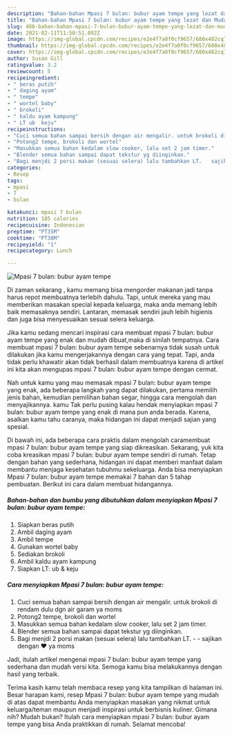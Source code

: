 ```yaml
---
description: "Bahan-bahan Mpasi 7 bulan: bubur ayam tempe yang lezat dan Mudah Dibuat"
title: "Bahan-bahan Mpasi 7 bulan: bubur ayam tempe yang lezat dan Mudah Dibuat"
slug: 466-bahan-bahan-mpasi-7-bulan-bubur-ayam-tempe-yang-lezat-dan-mudah-dibuat
date: 2021-02-11T11:50:51.092Z
image: https://img-global.cpcdn.com/recipes/e2e4f7a0f0cf9657/680x482cq70/mpasi-7-bulan-bubur-ayam-tempe-foto-resep-utama.jpg
thumbnail: https://img-global.cpcdn.com/recipes/e2e4f7a0f0cf9657/680x482cq70/mpasi-7-bulan-bubur-ayam-tempe-foto-resep-utama.jpg
cover: https://img-global.cpcdn.com/recipes/e2e4f7a0f0cf9657/680x482cq70/mpasi-7-bulan-bubur-ayam-tempe-foto-resep-utama.jpg
author: Susan Gill
ratingvalue: 3.2
reviewcount: 5
recipeingredient:
- " beras putih"
- " daging ayam"
- " tempe"
- " wortel baby"
- " brokoli"
- " kaldu ayam kampung"
- " LT ub  keju"
recipeinstructions:
- "Cuci semua bahan sampai bersih dengan air mengalir. untuk brokoli di rendam dulu dgn air garam ya moms"
- "Potong2 tempe, brokoli dan wortel"
- "Masukkan semua bahan kedalam slow cooker, lalu set 2 jam timer."
- "Blender semua bahan sampai dapat tekstur yg diinginkan."
- "Bagi menjdi 2 porsi makan (sesuai selera) lalu tambahkan LT.   sajikan dengan ❤️ ya moms"
categories:
- Resep
tags:
- mpasi
- 7
- bulan

katakunci: mpasi 7 bulan 
nutrition: 185 calories
recipecuisine: Indonesian
preptime: "PT35M"
cooktime: "PT38M"
recipeyield: "1"
recipecategory: Lunch

---
```



![Mpasi 7 bulan: bubur ayam tempe](https://img-global.cpcdn.com/recipes/e2e4f7a0f0cf9657/680x482cq70/mpasi-7-bulan-bubur-ayam-tempe-foto-resep-utama.jpg)

Di zaman  sekarang , kamu memang bisa mengorder makanan jadi tanpa harus repot membuatnya terlebih dahulu. Tapi, untuk mereka yang mau memberikan masakan special kepada keluarga, maka anda memang lebih baik memasaknya sendiri. Lantaran, memasak sendiri jauh lebih higienis dan juga bisa menyesuaikan sesuai selera keluarga.

Jika kamu sedang mencari inspirasi cara membuat mpasi 7 bulan: bubur ayam tempe yang enak dan mudah dibuat,maka di sinilah tempatnya. Cara membuat mpasi 7 bulan: bubur ayam tempe  sebenarnya tidak susah untuk dilakukan jika kamu mengerjakannya dengan cara yang tepat. Tapi, anda tidak perlu khawatir akan tidak berhasil dalam membuatnya 
karena di artikel ini kita akan mengupas mpasi 7 bulan: bubur ayam tempe dengan cermat.  



Nah untuk kamu yang mau memasak mpasi 7 bulan: bubur ayam tempe yang enak, ada beberapa langkah yang dapat dilakukan, pertama memilih jenis bahan, kemudian pemilihan bahan segar, hingga cara mengolah dan menyajikannya. kamu Tak perlu pusing kalau hendak menyiapkan mpasi 7 bulan: bubur ayam tempe yang enak di mana pun anda berada. Karena, asalkan kamu  tahu caranya, maka hidangan ini dapat menjadi sajian yang spesial.

Di bawah ini, ada beberapa cara praktis  dalam mengolah caramembuat mpasi 7 bulan: bubur ayam tempe yang siap dikreasikan. Sekarang, yuk kita coba kreasikan mpasi 7 bulan: bubur ayam tempe sendiri di rumah. Tetap dengan bahan yang sederhana, hidangan ini dapat memberi manfaat dalam membantu menjaga kesehatan tubuhmu sekeluarga. Anda bisa menyiapkan Mpasi 7 bulan: bubur ayam tempe memakai 7 bahan dan 5 tahap pembuatan. Berikut ini cara dalam membuat hidangannya.

<!--inarticleads1-->

##### Bahan-bahan dan bumbu yang dibutuhkan dalam menyiapkan Mpasi 7 bulan: bubur ayam tempe:

1. Siapkan  beras putih
1. Ambil  daging ayam
1. Ambil  tempe
1. Gunakan  wortel baby
1. Sediakan  brokoli
1. Ambil  kaldu ayam kampung
1. Siapkan  LT: ub &amp; keju




<!--inarticleads2-->

##### Cara menyiapkan Mpasi 7 bulan: bubur ayam tempe:

1. Cuci semua bahan sampai bersih dengan air mengalir. untuk brokoli di rendam dulu dgn air garam ya moms
1. Potong2 tempe, brokoli dan wortel
1. Masukkan semua bahan kedalam slow cooker, lalu set 2 jam timer.
1. Blender semua bahan sampai dapat tekstur yg diinginkan.
1. Bagi menjdi 2 porsi makan (sesuai selera) lalu tambahkan LT.  -  - sajikan dengan ❤️ ya moms




Jadi, itulah artikel mengenai  mpasi 7 bulan: bubur ayam tempe  yang sederhana dan mudah versi kita. Semoga kamu bisa melakukannya dengan hasil yang terbaik. 

Terima kasih kamu telah membaca resep yang kita tampilkan di halaman ini. Besar harapan kami, resep  Mpasi 7 bulan: bubur ayam tempe yang mudah di atas dapat membantu Anda menyiapkan masakan yang nikmat untuk keluarga/teman maupun menjadi inspirasi untuk berbisnis kuliner. Gimana nih? Mudah bukan? Itulah cara menyiapkan mpasi 7 bulan: bubur ayam tempe yang bisa Anda praktikkan di rumah. Selamat mencoba!

